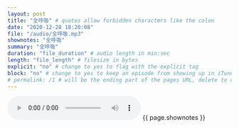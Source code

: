 ```yaml
---
layout: post
title: "全呼吸" # quotes allow forbidden characters like the colon
date: "2020-12-28 18:20:08"
file: "/audio/全呼吸.mp3"
shownotes: "全呼吸"
summary: "全呼吸"
duration: "file_duration" # audio length in min:sec
length: "file_length" # filesize in bytes
explicit: "no" # change to yes to flag with the explicit tag
block: "no" # change to yes to keep an episode from showing up in iTunes
# permalink: /1 # will be the ending part of the pages URL, delete to default to the title
---
```


<audio controls>
<source src="{{site.url}}{{site.baseurl}}{{ page.file }}" type="audio/x-mp3">
Your browser does not support the audio element.
</audio>
{{ page.shownotes }}
